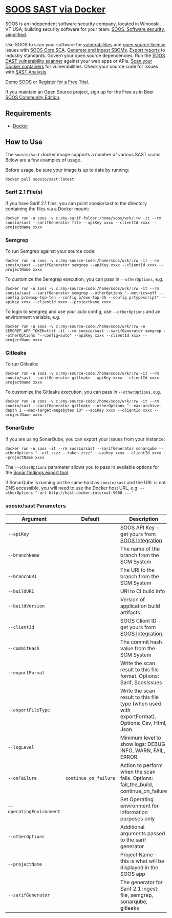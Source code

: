 # [SOOS SAST via Docker](https://soos.io/products/sast)

SOOS is an independent software security company, located in Winooski, VT USA, building security software for your team. [SOOS, Software security, simplified](https://soos.io).

Use SOOS to scan your software for [vulnerabilities](https://app.soos.io/research/vulnerabilities) and [open source license](https://app.soos.io/research/licenses) issues with [SOOS Core SCA](https://soos.io/products/sca). [Generate and ingest SBOMs](https://soos.io/products/sbom-manager). [Export reports](https://kb.soos.io/project-exports-and-reports) to industry standards. Govern your open source dependencies. Run the [SOOS DAST vulnerability scanner](https://soos.io/products/dast) against your web apps or APIs. [Scan your Docker containers](https://soos.io/products/containers) for vulnerabilities. Check your source code for issues with [SAST Analysis](https://soos.io/products/sast).

[Demo SOOS](https://app.soos.io/demo) or [Register for a Free Trial](https://app.soos.io/register).

If you maintain an Open Source project, sign up for the Free as in Beer [SOOS Community Edition](https://soos.io/products/community-edition).

## Requirements
- [Docker](https://www.docker.com/get-started)

## How to Use
The `soosio/sast` docker image supports a number of various SAST scans. Below are a few examples of usage.

Before usage, be sure your image is up to date by running:
``` shell
docker pull soosio/sast:latest
```

### Sarif 2.1 File(s)
If you have Sarif 2.1 files, you can point soosio/sast to the directory containing the files via a Docker mount:
``` shell
docker run -u soos -v c:/my-sarif-folder:/home/soos/wrk/:rw -it --rm soosio/sast --sarifGenerator file --apiKey xxxx --clientId xxxx --projectName xxxx
```

### Semgrep
To run Semgrep against your source code:
``` shell
docker run -u soos -v c:/my-source-code:/home/soos/wrk/:rw -it --rm soosio/sast --sarifGenerator semgrep --apiKey xxxx --clientId xxxx --projectName xxxx
```

To customize the Semgrep execution, you can pass in `--otherOptions`, e.g.
``` shell
docker run -u soos -v c:/my-source-code:/home/soos/wrk/:rw -it --rm soosio/sast --sarifGenerator semgrep --otherOptions "--metrics=off --config p/owasp-top-ten --config p/cwe-top-25 --config p/typescript" --apiKey xxxx --clientId xxxx --projectName xxxx
```

To login to semgrep and use your auto config, use `--otherOptions` and an environment variable, e.g.
``` shell
docker run -u soos -v c:/my-source-code:/home/soos/wrk/:rw -e SEMGREP_APP_TOKEN=tttt -it --rm soosio/sast --sarifGenerator semgrep --otherOptions "--config=auto" --apiKey xxxx --clientId xxxx --projectName xxxx
```

### Gitleaks
To run Gitleaks:
``` shell
docker run -u soos -v c:/my-source-code:/home/soos/wrk/:rw -it --rm soosio/sast --sarifGenerator gitleaks --apiKey xxxx --clientId xxxx --projectName xxxx
```

To customize the Gitleaks execution, you can pass in `--otherOptions`, e.g.
``` shell
docker run -u soos -v c:/my-source-code:/home/soos/wrk/:rw -it --rm soosio/sast --sarifGenerator gitleaks --otherOptions "--max-archive-depth 1 --max-target-megabytes 10" --apiKey xxxx --clientId xxxx --projectName xxxx
```

### SonarQube
If you are using SonarQube, you can export your issues from your instance:
``` shell
docker run -u soos -it --rm soosio/sast --sarifGenerator sonarqube --otherOptions "--url zzzz --token zzzz" --apiKey xxxx --clientId xxxx --projectName xxxx
```

The `--otherOptions` parameter allows you to pass in available options for the [Sonar findings export tool](https://github.com/okorach/sonar-tools?tab=readme-ov-file#sonar-findings-export)

If SonarQube is running on the same host as `soosio/sast` and the URL is not DNS accessible, you will need to use the Docker host URL, e.g. `--otherOptions "-url http://host.docker.internal:9000 ..."`

### soosio/sast Parameters

| Argument | Default | Description |
| --- | --- | --- |
| `--apiKey` |  | SOOS API Key - get yours from [SOOS Integration](https://app.soos.io/integrate/sast). |
| `--branchName` |  | The name of the branch from the SCM System |
| `--branchURI` |  | The URI to the branch from the SCM System |
| `--buildURI` |  | URI to CI build info |
| `--buildVersion` |  | Version of application build artifacts |
| `--clientId` |  | SOOS Client ID - get yours from [SOOS Integration](https://app.soos.io/integrate/sast). |
| `--commitHash` |  | The commit hash value from the SCM System |
| `--exportFormat`   |  | Write the scan result to this file format. Options: Sarif, SoosIssues |
| `--exportFileType` |  | Write the scan result to this file type (when used with exportFormat). Options: Csv, Html, Json |
| `--logLevel` |  | Minimum level to show logs: DEBUG INFO, WARN, FAIL, ERROR. |
| `--onFailure` | `continue_on_failure` | Action to perform when the scan fails. Options: fail_the_build, continue_on_failure |
| `--operatingEnvironment` |  | Set Operating environment for information purposes only |
| `--otherOptions` |  | Additional arguments passed to the sarif generator |
| `--projectName` |  | Project Name - this is what will be displayed in the SOOS app |
| `--sarifGenerator` |  | The generator for Sarif 2.1 ingest: file, semgrep, sonarqube, gitleaks |


